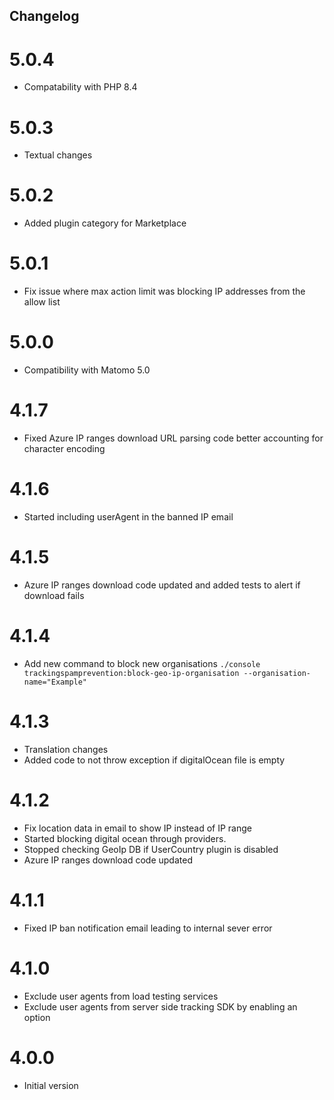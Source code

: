 ## Changelog

# 5.0.4
- Compatability with PHP 8.4

# 5.0.3
- Textual changes

# 5.0.2
- Added plugin category for Marketplace

# 5.0.1
- Fix issue where max action limit was blocking IP addresses from the allow list

# 5.0.0
- Compatibility with Matomo 5.0

# 4.1.7
- Fixed Azure IP ranges download URL parsing code better accounting for character encoding

# 4.1.6
- Started including userAgent in the banned IP email

# 4.1.5
- Azure IP ranges download code updated and added tests to alert if download fails

# 4.1.4
- Add new command to block new organisations `./console trackingspamprevention:block-geo-ip-organisation --organisation-name="Example"`

# 4.1.3
- Translation changes
- Added code to not throw exception if digitalOcean file is empty

# 4.1.2
- Fix location data in email to show IP instead of IP range
- Started blocking digital ocean through providers.
- Stopped checking GeoIp DB if UserCountry plugin is disabled
- Azure IP ranges download code updated

# 4.1.1
- Fixed IP ban notification email leading to internal sever error

# 4.1.0
- Exclude user agents from load testing services
- Exclude user agents from server side tracking SDK by enabling an option

# 4.0.0
* Initial version
